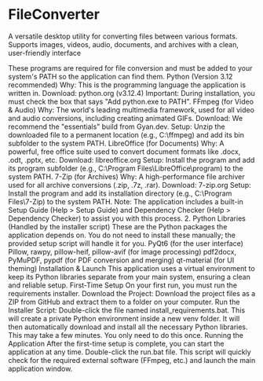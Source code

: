 # FileConverter
A versatile desktop utility for converting files between various formats. Supports images, videos, audio, documents, and archives with a clean, user-friendly interface

These programs are required for file conversion and must be added to your system's PATH so the application can find them.
Python (Version 3.12 recommended)
Why: This is the programming language the application is written in.
Download: python.org (v3.12.4)
Important: During installation, you must check the box that says "Add python.exe to PATH".
FFmpeg (for Video & Audio)
Why: The world's leading multimedia framework, used for all video and audio conversions, including creating animated GIFs.
Download: We recommend the "essentials" build from Gyan.dev.
Setup: Unzip the downloaded file to a permanent location (e.g., C:\ffmpeg) and add its bin subfolder to the system PATH.
LibreOffice (for Documents)
Why: A powerful, free office suite used to convert document formats like .docx, .odt, .pptx, etc.
Download: libreoffice.org
Setup: Install the program and add its program subfolder (e.g., C:\Program Files\LibreOffice\program) to the system PATH.
7-Zip (for Archives)
Why: A high-performance file archiver used for all archive conversions (.zip, .7z, .rar).
Download: 7-zip.org
Setup: Install the program and add its installation directory (e.g., C:\Program Files\7-Zip) to the system PATH.
Note: The application includes a built-in Setup Guide (Help > Setup Guide) and Dependency Checker (Help > Dependency Checker) to assist you with this process.
2. Python Libraries (Handled by the installer script)
These are the Python packages the application depends on. You do not need to install these manually; the provided setup script will handle it for you.
PyQt6 (for the user interface)
Pillow, rawpy, pillow-heif, pillow-avif (for image processing)
pdf2docx, PyMuPDF, pypdf (for PDF conversion and merging)
qt-material (for UI theming)
Installation & Launch
This application uses a virtual environment to keep its Python libraries separate from your main system, ensuring a clean and reliable setup.
First-Time Setup
On your first run, you must run the requirements installer.
Download the Project: Download the project files as a ZIP from GitHub and extract them to a folder on your computer.
Run the Installer Script: Double-click the file named install_requirements.bat.
This will create a private Python environment inside a new venv folder.
It will then automatically download and install all the necessary Python libraries. This may take a few minutes.
You only need to do this once.
Running the Application
After the first-time setup is complete, you can start the application at any time.
Double-click the run.bat file.
This script will quickly check for the required external software (FFmpeg, etc.) and launch the main application window.
